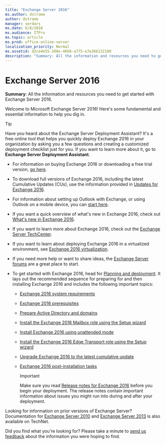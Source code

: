 ```yaml
---
title: "Exchange Server 2016"
ms.author: dstrome
author: dstrome
manager: serdars
ms.date: 6/8/2018
ms.audience: ITPro
ms.topic: article
ms.prod: office-online-server
localization_priority: Normal
ms.assetid: d2ce4e55-208e-46b0-a775-e7e266132100
description: "Summary: All the information and resources you need to get started with Exchange Server 2016."
---
```


# Exchange Server 2016

 **Summary**: All the information and resources you need to get started with Exchange Server 2016.
  
Welcome to Microsoft Exchange Server 2016! Here's some fundamental and essential information to help you dig in.
  
> [!TIP]
> Have you heard about the Exchange Server Deployment Assistant? It's a free online tool that helps you quickly deploy Exchange 2016 in your organization by asking you a few questions and creating a customized deployment checklist just for you. If you want to learn more about it, go to **Exchange Server Deployment Assistant**. 
  
- For information on buying Exchange 2016 or downloading a free trial version, [go here](https://go.microsoft.com/fwlink/p/?linkId=836306).
    
- To download full versions of Exchange 2016, including the latest Cumulative Updates (CUs), use the information provided in [Updates for Exchange 2016](new-features/updates.md).
    
- For information about setting up Outlook with Exchange, or using Outlook on a mobile device, you can [start here](https://go.microsoft.com/fwlink/p/?linkId=836274).
    
- If you want a quick overview of what's new in Exchange 2016, check out [What's new in Exchange 2016](new-features/new-features.md).
    
- If you want to learn more about Exchange 2016, check out the [Exchange Server TechCenter](https://go.microsoft.com/fwlink/p/?linkId=266622).
    
- If you want to learn about deploying Exchange 2016 in a virtualized environment, see [Exchange 2016 virtualization](plan-and-deploy/virtualization.md).
    
- If you need more help or want to share ideas, the [Exchange Server forums](https://go.microsoft.com/fwlink/p/?linkId=60612) are a great place to start. 
    
- To get started with Exchange 2016, head for [Planning and deployment](plan-and-deploy/plan-and-deploy.md). It lays out the recommended sequence for preparing for and then installing Exchange 2016 and includes the following important topics:
    
  - [Exchange 2016 system requirements](plan-and-deploy/system-requirements.md)
    
  - [Exchange 2016 prerequisites](plan-and-deploy/prerequisites.md)
    
  - [Prepare Active Directory and domains](plan-and-deploy/prepare-ad-and-domains.md)
    
  - [Install the Exchange 2016 Mailbox role using the Setup wizard](plan-and-deploy/deploy-new-installations/install-mailbox-role.md)
    
  - [Install Exchange 2016 using unattended mode](plan-and-deploy/deploy-new-installations/unattended-installs.md)
    
  - [Install the Exchange 2016 Edge Transport role using the Setup wizard](plan-and-deploy/deploy-new-installations/install-edge-transport-role.md)
    
  - [Upgrade Exchange 2016 to the latest cumulative update](plan-and-deploy/install-cumulative-updates.md)
    
  - [Exchange 2016 post-installation tasks](plan-and-deploy/post-installation-tasks/post-installation-tasks.md)
    
    > [!IMPORTANT]
    > Make sure you read [Release notes for Exchange 2016](release-notes.md) before you begin your deployment. The release notes contain important information about issues you might run into during and after your deployment. 
  
Looking for information on prior versions of Exchange Server? Documentation for [Exchange Server 2010](https://technet.microsoft.com/library/bb124558%28EXCHG.141%29.aspx) and [Exchange Server 2013](https://technet.microsoft.com/library/bb124558%28v=exchg.150%29.aspx) is also available on TechNet. 
  
 Did you find what you're looking for? Please take a minute to [send us feedback](mailto:ExchangeHelpFeedback@microsoft.com&amp;subject=Exchange%202016%20help%20feedback&amp;Body=Thanks%20for%20taking%20the%20time%20to%20send%20us%20feedback!%20We%20strive%20to%20respond%20to%20every%20message%20we%20receive,%20even%20though%20it%20might%20take%20us%20a%20while.%20Let%20us%20know%20what%20you%20think%20about%20Exchange%20content:%20What%20are%20we%20doing%20right%3F%20How%20can%20we%20make%20help%20better%3F%0APlease%20note%20that%20we're%20unable%20to%20respond%20to%20requests%20for%20support%20submitted%20via%20this%20email%20address.%20If%20you%20need%20help,%20please%20contact%20Exchange%20Server%20support%20at%20http://go.microsoft.com/fwlink/p/%3FLinkId=402506.%0AThanks!%0AThe%20Exchange%20Server%20Content%20Publishing%20team) about the information you were hoping to find. 
  

